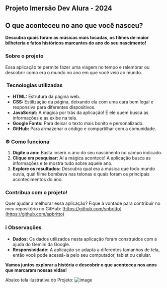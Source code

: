 ## Projeto Imersão Dev Alura - 2024
## O que aconteceu no ano que você nasceu? 

**Descubra quais foram as músicas mais tocadas, os filmes de maior bilheteria e fatos históricos marcantes do ano do seu nascimento!**

###  Sobre o projeto
Essa aplicação te permite fazer uma viagem no tempo e relembrar ou descobrir como era o mundo no ano em que você veio ao mundo.

### ️ Tecnologias utilizadas
* **HTML:** Estrutura da página web.
* **CSS:** Estilização da página, deixando ela com uma cara bem legal e responsiva para diferentes dispositivos.
* **JavaScript:** A mágica por trás da aplicação! É ele quem busca as informações e as exibe na tela.
* **Google Fonts:** Para deixar o texto mais bonito e personalizado.
* **GitHub:** Para armazenar o código e compartilhar com a comunidade.

### ⚙️ Como funciona
1. **Digite o ano:** Basta inserir o ano do seu nascimento no campo indicado.
2. **Clique em pesquisar:** Aí a mágica acontece! A aplicação busca as informações e te mostra tudo sobre aquele ano.
3. **Explore os resultados:** Descubra qual era a música que todo mundo ouvia, qual filme bombava nas telonas e quais foram os principais acontecimentos do ano.

###  Contribua com o projeto!
Quer ajudar a melhorar essa aplicação? Fique à vontade para contribuir no meu repositório no GitHub: [https://github.com/spbritto](https://github.com/spbritto)

### ℹ️ Observações
* **Dados:** Os dados utilizados nesta aplicação foram construídos com a ajuda do Gemini da Google.
* **Responsividade:** A aplicação se adapta a diferentes tamanhos de tela, então você pode acessá-la pelo seu computador, tablet ou celular.

**Vamos juntos explorar a história e descobrir o que aconteceu nos anos que marcaram nossas vidas!** 

Abaixo tela ilustrativa do Projeto:
![image](https://github.com/user-attachments/assets/166b07bc-f063-4717-a23e-cf62f5cbc5c9)

